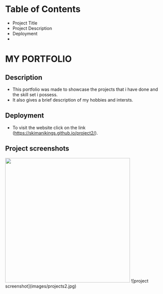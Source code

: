 # Table of Contents

* Project Title
* Project Description
* Deployment
* 


# MY PORTFOLIO

## Description

- This portfolio was made to showcase the projects that i have done and the skill set i possess.
- It also gives a brief description of my hobbies and intersts.

## Deployment

- To visit the website click on the link (https://skimanikings.github.io/project2/).

## Project screenshots 
<img src="images/projects2.jpg" width="400px" height = "400px" >
![project screenshot](images/projects2.jpg) 
